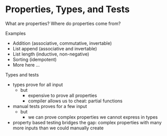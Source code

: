 # Properties, Types, and Tests

What are properties? Where do properties come from?

Examples

- Addition (associative, commutative, invertable)
- List append (associative and invertable)
- List length (inductive, non-negative)
- Sorting (idempotent)
- More here ...

Types and tests
- types prove for all input
  - but
    - expensive to prove all properties
    - compiler allows us to cheat: partial functions
- manual tests proves for a few input
  - but
    - we can prove complex properties we cannot express in types
- property based testing bridges the gap: complex properties with many more inputs than we could manually create
